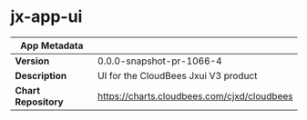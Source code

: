 # jx-app-ui

|App Metadata||
|---|---|
| **Version** | 0.0.0-snapshot-pr-1066-4 |
| **Description** | UI for the CloudBees Jxui V3 product |
| **Chart Repository** | https://charts.cloudbees.com/cjxd/cloudbees |
